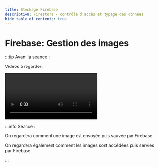 ```yaml
---
title: Stockage Firebase
description: Firestore - contrôle d'accès et typage des données
hide_table_of_contents: true
---
```


# Firebase: Gestion des images

<Row>

<Column>

:::tip Avant la séance :

Videos à regarder:

<Video url="https://youtu.be/Ys-qNyZE50w" />

:::

</Column>

<Column>

:::info Séance :

On regardera comment une image est envoyée puis sauvée par Firebase.

On regardera également comment les images sont accédées puis servies par Firebase.

:::

</Column>

</Row>

